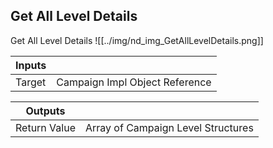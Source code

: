 ## Get All Level Details
Get All Level Details
![[../img/nd_img_GetAllLevelDetails.png]]

|Inputs||
|--|--|
| Target | Campaign Impl Object Reference |

|Outputs||
|--|--|
| Return Value | Array of Campaign Level Structures |
